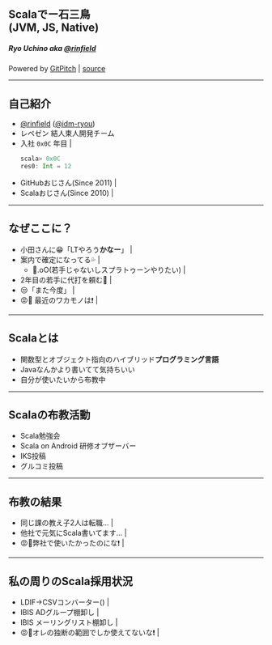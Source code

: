 ## Scalaでー石三鳥<br>(JVM, JS, Native)
##### Ryo Uchino aka <a href="https://github.com/rinfield" target="_blank">@rinfield</a>

Powered by <a href="https://gitpitch.com/" target="_blank">GitPitch</a> |
<a href="https://github.com/rinfield/slides/tree/20170810" target="_blank">source</a>

---

## 自己紹介

- <a href="https://github.com/rinfield" target="_blank">@rinfield</a> (<a href="https://github.com/idm-ryou" target="_blank">@idm-ryou</a>)
- レペゼン 結人束人開発チーム
- 入社 `0x0C` 年目 |
  ```scala
  scala> 0x0C
  res0: Int = 12
  ```
<!-- .element: class="fragment" -->
- GitHubおじさん(Since 2011) |
- Scalaおじさん(Since 2010) |

---

## なぜここに？

- 小田さんに😁「LTやろう**かなー**」 |
- 案内で確定になってる💦 |
  - 🤔.oO(若手じゃないしスプラトゥーンやりたい) |
- 2年目の若手に代打を頼む🙏 |
- 😒「また今度」 |
- 😡💢 最近のワカモノは❗ |

---

## Scalaとは

- 関数型とオブジェクト指向のハイブリッド**プログラミング言語**
- Javaなんかより書いてて気持ちいい
- 自分が使いたいから布教中

---

## Scalaの布教活動

- Scala勉強会
- Scala on Android 研修オブザーバー
- IKS投稿
- グルコミ投稿

---

## 布教の結果

- 同じ課の教え子2人は転職… |
- 他社で元気にScala書いてます… |
- 😡💢弊社で使いたかったのにな❗ |

---

## 私の周りのScala採用状況

- LDIF→CSVコンバーター() |
- IBIS ADグループ棚卸し |
- IBIS メーリングリスト棚卸し |
- 😡💢オレの独断の範囲でしか使えてないな❗ |
